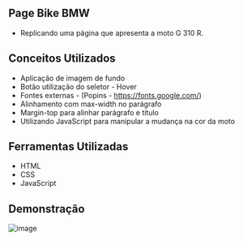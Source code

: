 ## Page Bike BMW

-  Replicando uma página que apresenta a moto G 310 R.




## Conceitos Utilizados

 - Aplicação de imagem de fundo
 - Botão utilização do seletor - Hover
 - Fontes externas - (Popins - https://fonts.google.com/)
 - Alinhamento com max-width no parágrafo
 - Margin-top para alinhar parágrafo e título
 - Utilizando JavaScript para manipular a mudança na cor da moto
 
 


## Ferramentas Utilizadas

* HTML
* CSS
* JavaScript


## Demonstração

![image](https://user-images.githubusercontent.com/42776591/168602657-ee9958ed-92ee-43db-99a6-437e68c308fc.png)

